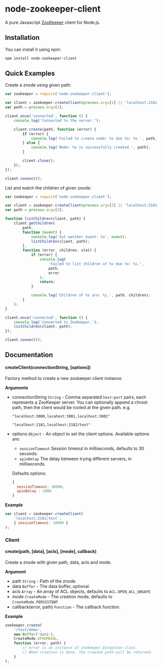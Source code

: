 # node-zookeeper-client

A pure Javascript [ZooKeeper](http://zookeeper.apache.org) client for Node.js.

## Installation

You can install it using npm:

```bash
npm install node-zookeeper-client
```

## Quick Examples

Create a znode using given path:

```javascript
var zookeeper = require('node-zookeeper-client');

var client = zookeeper.createClient(process.argv[2] || 'localhost:2181');
var path = process.argv[3];

client.once('connected', function () {
    console.log('Connected to the server.');

    client.create(path, function (error) {
        if (error) {
            console.log('Failed to create node: %s due to: %s.', path, error);
        } else {
            console.log('Node: %s is successfully created.', path);
        }

        client.close();
    });
});

client.connect();
```

List and watch the children of given znode:

```javascript
var zookeeper = require('node-zookeeper-client');

var client = zookeeper.createClient(process.argv[2] || 'localhost:2181');
var path = process.argv[3];

function listChildren(client, path) {
    client.getChildren(
        path,
        function (event) {
            console.log('Got watcher event: %s', event);
            listChildren(client, path);
        },
        function (error, children, stat) {
            if (error) {
                console.log(
                    'Failed to list children of %s due to: %s.',
                    path,
                    error
                );
                return;
            }

            console.log('Children of %s are: %j.', path, children);
        }
    );
}

client.once('connected', function () {
    console.log('Connected to ZooKeeper.');
    listChildren(client, path);
});

client.connect();
```

## Documentation

#### createClient(connectionString, [options])

Factory method to create a new zookeeper client instance.

**Arguments**

* connectionString `String` - Comma separated `host:port` pairs, each
  represents a ZooKeeper server. You can optionally append a chroot path, then
  the client would be rooted at the given path. e.g.

  `"localhost:3000,locahost:3001,localhost:3002"`
  
  `"localhost:2181,localhost:2182/test"`

* options `Object` - An object to set the client options. Available options
  are:

  + `sessionTimeout` Session timeout in milliseconds, defaults to 30 seconds.
  + `spinDelay` The delay between trying different servers, in milliseconds.

  Defaults options:
  ```javascript
  {
    sessionTimeout: 30000,
    spinDelay : 1000
  }

**Example**

```javascript
var client = zookeeper.createClient(
    'localhost:2181/test',
    { sessionTimeout: 10000 }
);
```

### Client

#### create(path, [data], [acls], [mode], callback)

Create a znode with given path, data, acls and mode.

**Argument**

* path `String` - Path of the znode.
* data `Buffer` - The data buffer, optional.
* acls `Array` - An array of ACL objects, defaults to `ACL.OPEN_ACL_UNSAFE` 
* mode `CreateMode` -  The creation mode, defaults to `CreateMode.PERSISTENT`
* callback(error, path) `Function` - The callback function.

**Example**

```javascript
zookeeper.create(
    '/test/demo',
    new Buffer('data'),
    CreateMode.EPHEMERAL,
    function (error, path) {
        // error is an instance of zookeeper.Exception class.
        // When creation is done, the created path will be returned.
    }
);
```
